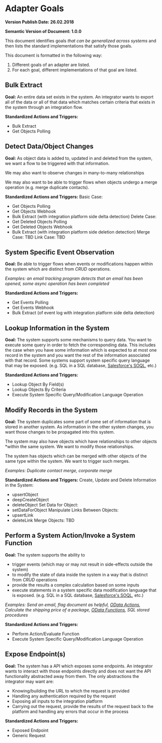 # Adapter Goals
**Version Publish Date: 26.02.2018**

**Semantic Version of Document: 1.0.0**

This document identifies goals *that can be generalized across systems* and then
lists the standard implementations that satisfy those
goals.

This document is formatted in the following way:
1. Different goals of an adapter are listed.
2. For each goal, different implementations of that goal are listed.

## Bulk Extract
**Goal:** An entire data set exists in the system.  An integrator wants to export
all of the data or all of that data which matches certain criteria that exists in the system through an integration flow.

**Standardized Actions and Triggers:**
* Bulk Extract
* Get Objects Polling

## Detect Data/Object Changes
**Goal:** As object data is added to, updated in and deleted from the system, we want a
flow to be triggered with that information.

We may also want to observe changes in many-to-many relationships

We may also want to be able to trigger flows when objects undergo a merge operation (e.g. merge duplicate contacts).

**Standardized Actions and Triggers:**
Basic Case:
* Get Objects Polling
* Get Objects Webhook
* Bulk Extract (with integration platform side delta detection)
Delete Case:
* Get Deleted Objects Polling
* Get Deleted Objects Webhook
* Bulk Extract (with integration platform side deletion detection)
Merge Case:
TBD
Link Case:
TBD

## System Specific Event Observation
**Goal:** Be able to trigger flows when events or modifications happen within
the system which are distinct from *CRUD* operations.

*Examples: an email tracking program detects that
an email has been opened, some async operation has been completed*

**Standardized Actions and Triggers:**
* Get Events Polling
* Get Events Webhook
* Bulk Extract (of event log with integration platform side delta detection)

## Lookup Information in the System
**Goal:** The system supports some mechanisms to query data.  You want to execute some
 query in order to fetch the corresponding data.  This includes the case when
 you have some information which is expected to at most one record in the system
 and you want the rest of the information associated with that record.  Some
 systems support system specific query language that may be exposed. (e.g. SQL
 in a SQL database, [Salesforce's
 SOQL](https://developer.salesforce.com/docs/atlas.en-us.soql_sosl.meta/soql_sosl/sforce_api_calls_soql.htm),
 etc.)

**Standardized Actions and Triggers:**
* Lookup Object By Field(s)
* Lookup Objects By Criteria
* Execute System Specific Query/Modification Language Operation

## Modify Records in the System
**Goal:** The system duplicates some part of some set of information that is
stored in another system.  As information in the other system changes, you want
those changes to be propagated into this system.

The system may also have objects which have relationships to other objects
*within the same system.  We want to modify those relationships.

The system has objects which can be merged with other objects of the
same type within the system. We want to trigger such merges.

*Examples: Duplicate contact merge, corporate merge*

**Standardized Actions and Triggers:**
Create, Update and Delete Information in the System:
* upsertObject
* deepCreateObject
* deleteObject
Set Data for Object:
* setDataForObject
Manipulate Links Between Objects:
* upsertLink
* deleteLink
Merge Objects:
TBD

## Perform a System Action/Invoke a System Function
**Goal:** The system supports the ability to
* trigger events (which may or may not result in side-effects outside the system)
* to modify the state of data inside the system in a way that is distinct from *CRUD* operations
* provide the results a complex calculation based on some inputs
* execute statements in a system specific data modification language that is
exposed. (e.g. SQL in a SQL database, [Salesforce's
SOQL](https://developer.salesforce.com/docs/atlas.en-us.soql_sosl.meta/soql_sosl/sforce_api_calls_soql.htm),
etc.)

*Examples: Send an email, flag document as helpful, [OData
Actions](http://docs.oasis-open.org/odata/odata/v4.0/errata03/os/complete/part1-protocol/odata-v4.0-errata03-os-part1-protocol-complete.html#_Actions_1),
Calculate the shipping price of a package, [OData
Functions](http://docs.oasis-open.org/odata/odata/v4.0/errata03/os/complete/part1-protocol/odata-v4.0-errata03-os-part1-protocol-complete.html#_Functions_1), SQL stored procedures*

**Standardized Actions and Triggers:**
* Perform Action/Evaluate Function
* Execute System Specific Query/Modification Language Operation

## Expose Endpoint(s)
**Goal:** The system has a API which exposes some endpoints.  An integrator
wants to interact with those endpoints directly and does not want the API
functionality abstracted away from them.  The only abstractions the integrator
may want are:
* Knowing/building the URL to which the request is provided
* Handling any authentication required by the request
* Exposing all inputs to the integration platform
* Carrying out the request, provide the results of the request back to the
platform and handling any errors that occur in the process

**Standardized Actions and Triggers:**
* Exposed Endpoint
* Generic Request

